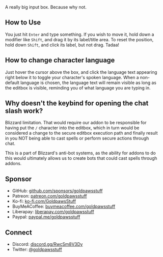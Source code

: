 A really big input box. Because why not.

## How to Use
You just hit `Enter` and type something. If you wish to move it, hold down a modifier like `Shift`, and drag it by its label/title area. To reset the position, hold down `Shift`, and click its label, but not drag. Tadaa!

## How to change character language
Just hover the cursor above the box, and click the language text appearing right below it to toggle your character's spoken language. When a non-default language is chosen, the language text will remain visible as long as the editbox is visible, reminding you of what language you are typing in.

## Why doesn't the keybind for opening the chat slash work?
Blizzard limitation. That would require our addon to be responsible for having put the `/` character into the editbox, which in turn would be considered a change to the secure editbox execution path and finally result in you NOT being able to cast spells or perform secure actions through chat.

This is a part of Blizzard's anti-bot systems, as the ability for addons to do this would ultimately allows us to create bots that could cast spells through addons.

## Sponsor
- GitHub: [github.com/sponsors/goldpawsstuff](https://github.com/sponsors/goldpawsstuff)
- Patreon: [patreon.com/goldpawsstuff](https://www.patreon.com/goldpawsstuff)
- Ko-fi: [ko-fi.com/GoldpawsStuff](https://ko-fi.com/goldpawsstuff)
- BuyMeACoffee: [buymeacoffee.com/goldpawsstuff](https://www.buymeacoffee.com/goldpawsstuff)
- Liberapay: [liberapay.com/goldpawsstuff](https://liberapay.com/goldpawsstuff)
- Paypal: [paypal.me/goldpawsstuff](https://www.paypal.me/goldpawsstuff)

## Connect
- Discord: [discord.gg/RwcSm8V3Dy](https://discord.gg/RwcSm8V3Dy)
- Twitter: [@goldpawsstuff](https://twitter.com/goldpawsstuff)
